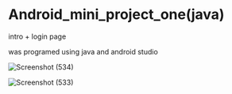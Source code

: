 # Android_mini_project_one(java)
intro + login page










was programed using java and android studio


![Screenshot (534)](https://user-images.githubusercontent.com/92693629/232863628-ac7e6a41-ad58-46db-8f71-627dfea6a944.png)

![Screenshot (533)](https://user-images.githubusercontent.com/92693629/232863636-a439c5af-30cf-49f0-8059-892d26c83f1a.png)

